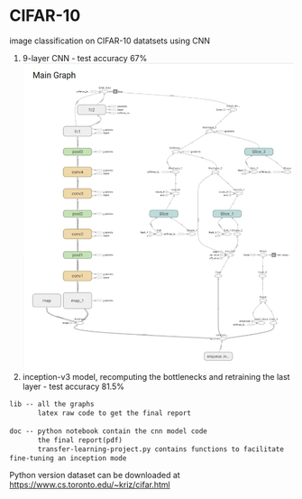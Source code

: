 # CIFAR-10
image classification on CIFAR-10 datatsets using CNN
1. 9-layer CNN - test accuracy 67%
![](lib\main_graph.png)
2. inception-v3 model, recomputing the bottlenecks and retraining the last layer - test accuracy 81.5%

```
lib -- all the graphs 
       latex raw code to get the final report
       
doc -- python notebook contain the cnn model code
       the final report(pdf)
       transfer-learning-project.py contains functions to facilitate fine-tuning an inception mode
```
Python version dataset can be downloaded at https://www.cs.toronto.edu/~kriz/cifar.html
